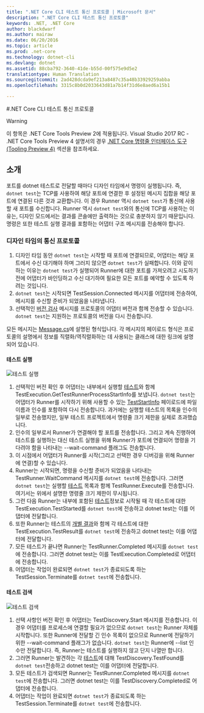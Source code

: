 ```yaml
---
title: ".NET Core CLI 테스트 통신 프로토콜 | Microsoft 문서"
description: ".NET Core CLI 테스트 통신 프로토콜"
keywords: .NET, .NET Core
author: blackdwarf
ms.author: mairaw
ms.date: 06/20/2016
ms.topic: article
ms.prod: .net-core
ms.technology: dotnet-cli
ms.devlang: dotnet
ms.assetid: 88cba792-3640-41de-b55d-00f575e9d5e2
translationtype: Human Translation
ms.sourcegitcommit: 2ad428dcda9ef213a8487c35a48b33929259abba
ms.openlocfilehash: 3315c8b0d2033643d81a7b14f31d6e8aed6a15b1

---
```


#<a name="net-core-cli-test-communication-protocol"></a>.NET Core CLI 테스트 통신 프로토콜

> [!WARNING]
> 이 항목은 .NET Core Tools Preview 2에 적용됩니다. Visual Studio 2017 RC - .NET Core Tools Preview 4 설명서의 경우 [.NET Core 명령줄 인터페이스 도구(Tooling Preview 4)](../preview3/tools/index.md) 섹션을 참조하세요.

## <a name="introduction"></a>소개
포트를 dotnet 테스트로 전달할 때마다 디자인 타임에서 명령이 실행됩니다. 즉, `dotnet test`는 TCP를 사용하여 해당 포트에 연결한 후 설정된 메시지 집합을 해당 포트에 연결된 다른 것과 교환합니다. 이 경우 Runner 역시 `dotnet test`가 통신에 사용할 새 포트를 수신합니다. Runner 역시 `dotnet test`와의 통신에 TCP를 사용하는 이유는, 디자인 모드에서는 결과를 콘솔에만 출력하는 것으로 충분하지 않기 때문입니다. 명령은 또한 테스트 실행 결과를 포함하는 어댑터 구조 메시지를 전송해야 합니다.

### <a name="communication-protocol-at-design-time"></a>디자인 타임의 통신 프로토콜

1. 디자인 타임 동안 `dotnet test`는 시작할 때 포트에 연결되므로, 어댑터는 해당 포트에서 수신 대기해야 하며 그러지 않으면 `dotnet test`가 실패합니다. 이와 같이 하는 이유는 `dotnet test`가 실행되어 Runner에 대한 포트를 가져오려고 시도하기 전에 어댑터가 바인딩하고 수신 대기하여 필요한 모든 포트를 예약할 수 있도록 하려는 것입니다.
2. `dotnet test`는 시작되면 TestSession.Connected 메시지를 어댑터에 전송하여, 메시지를 수신할 준비가 되었음을 나타냅니다.
3. 선택적인 [버전 검사](https://github.com/dotnet/cli/blob/rel/1.0.0-preview2/src/Microsoft.Extensions.Testing.Abstractions/Messages/ProtocolVersionMessage.cs) 메시지를 프로토콜의 어댑터 버전과 함께 전송할 수 있습니다. `dotnet test`는 지원하는 프로토콜의 버전을 다시 전송합니다.

모든 메시지는 [Message.cs](https://github.com/dotnet/cli/blob/rel/1.0.0-preview2/src/Microsoft.Extensions.Testing.Abstractions/Messages/Message.cs)에 설명된 형식입니다. 각 메시지의 페이로드 형식은 프로토콜의 설명에서 정보를 직렬화/역직렬화하는 데 사용되는 클래스에 대한 링크에 설명되어 있습니다.

#### <a name="test-execution"></a>테스트 실행
![테스트 실행](./media/test-protocol/dotnet-test-execute.png)

1. 선택적인 버전 확인 후 어댑터는 내부에서 실행할 [테스트](https://github.com/dotnet/cli/blob/rel/1.0.0-preview2/src/Microsoft.Extensions.Testing.Abstractions/Messages/RunTestsMessage.cs)와 함께 TestExecution.GetTestRunnerProcessStartInfo를 보냅니다. `dotnet test`는 어댑터가 Runner를 시작하기 위해 사용할 수 있는 [TestStartInfo](https://github.com/dotnet/cli/blob/rel/1.0.0-preview2/src/dotnet/commands/dotnet-test/TestStartInfo.cs) 페이로드에 파일 이름과 인수를 포함하여 다시 전송합니다. 과거에는 실행할 테스트의 목록을 인수의 일부로 전송했지만, 일부 테스트 프로젝트에서 명령줄 크기 제한을 실제로 초과했습니다.
  1. 인수의 일부로서 Runner가 연결해야 할 포트를 전송합니다. 그리고 계속 진행하여 테스트를 실행하는 대신 테스트 실행을 위해 Runner가 포트에 연결되어 명령을 기다려야 함을 나타내는 --wait-command 플래그도 전송합니다.
2. 이 시점에서 어댑터가 Runner를 시작(그리고 선택한 경우 디버깅을 위해 Runner에 연결)할 수 있습니다.
3. Runner는 시작되면, 명령을 수신할 준비가 되었음을 나타내는 TestRunner.WaitCommand 메시지를 `dotnet test`에 전송합니다. 그러면 `dotnet test`는 실행할 [테스트](https://github.com/dotnet/cli/blob/rel/1.0.0-preview2/src/Microsoft.Extensions.Testing.Abstractions/Messages/RunTestsMessage.cs) 목록과 함께 TestRunner.Execute를 전송합니다. 여기서는 위에서 설명한 명령줄 크기 제한이 무시됩니다.
4. 그런 다음 Runner는 내부에 포함된 [테스트](https://github.com/dotnet/cli/blob/rel/1.0.0-preview2/src/Microsoft.Extensions.Testing.Abstractions/Test.cs)정보로 시작될 때 각 테스트에 대한 TestExecution.TestStarted를 `dotnet test`에 전송하고 dotnet test는 이를 어댑터에 전달합니다.
5. 또한 Runner는 테스트의 [개별 결과](https://github.com/dotnet/cli/blob/rel/1.0.0-preview2/src/Microsoft.Extensions.Testing.Abstractions/TestResult.cs)와 함께 각 테스트에 대한 TestExecution.TestResult를 `dotnet test`에 전송하고 dotnet test는 이를 어댑터에 전달합니다.
6. 모든 테스트가 끝나면 Runner는 TestRunner.Completed 메시지를 `dotnet test`에 전송합니다. 그러면 dotnet test는 이를 TestExecution.Completed로 어댑터에 전송합니다.
7. 어댑터는 작업이 완료되면 `dotnet test`가 종료되도록 하는 TestSession.Terminate를 `dotnet test`에 전송합니다.

#### <a name="test-discovery"></a>테스트 검색
![테스트 검색](./media/test-protocol/dotnet-test-discover.png)

1. 선택 사항인 버전 확인 후 어댑터는 TestDiscovery.Start 메시지를 전송합니다. 이 경우 어댑터를 프로세스에 연결할 필요가 없으므로 `dotnet test`는 Runner 자체를 시작합니다. 또한 Runner에 전달할 긴 인수 목록이 없으므로 Runner에 전달하기 위한 --wait-command 플래그가 없습니다. `dotnet test`는 Runner에 --list 인수만 전달합니다. 즉, Runner는 테스트를 실행하지 않고 단지 나열만 합니다.
2. 그러면 Runner는 발견하는 각 [테스트](https://github.com/dotnet/cli/blob/rel/1.0.0-preview2/src/Microsoft.Extensions.Testing.Abstractions/Test.cs)에 대해 TestDiscovery.TestFound를 `dotnet test`전송하고 dotnet test는 이를 어댑터에 전달합니다.
3. 모든 테스트가 검색되면 Runner는 TestRunner.Completed 메시지를 `dotnet test`에 전송합니다. 그러면 dotnet test는 이를 TestDiscovery.Completed로 어댑터에 전송합니다.
4. 어댑터는 작업이 완료되면 `dotnet test`가 종료되도록 하는 TestSession.Terminate를 `dotnet test`에 전송합니다.



<!--HONumber=Jan17_HO3-->



